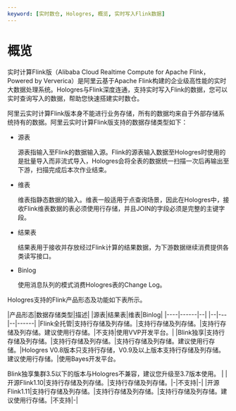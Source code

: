 ```yaml
---
keyword: [实时数仓, Hologres, 概览, 实时写入Flink数据]
---
```


# 概览

实时计算Flink版（Alibaba Cloud Realtime Compute for Apache Flink，Powered by Ververica）是阿里云基于Apache Flink构建的企业级高性能的实时大数据处理系统。Hologres与Flink深度连通，支持实时写入Flink的数据，您可以实时查询写入的数据，帮助您快速搭建实时数仓。

阿里云实时计算Flink版本身不能进行业务存储，所有的数据均来自于外部存储系统持有的数据。阿里云实时计算Flink版支持的数据存储类型如下：

-   源表

    源表指输入至Flink的数据输入源。Flink的源表输入数据至Hologres时使用的是批量导入而非流式导入，Hologres会将全表的数据统一扫描一次后再输出至下游，扫描完成后本次作业结束。

-   维表

    维表指静态数据的输入。维表一般适用于点查询场景，因此在Hologres中，接收Flink维表数据的表必须使用行存储，并且JOIN的字段必须是完整的主键字段。

-   结果表

    结果表用于接收并存放经过Flink计算的结果数据，为下游数据继续消费提供各类读写接口。

-   Binlog

    使用消息队列的模式消费Hologres表的Change Log。


Hologres支持的Flink产品形态及功能如下表所示。

|产品形态|数据存储类型|描述|
|源表|结果表|维表|Binlog|
|----|------|--|
|--|---|--|------|
|Flink全托管|支持行存储及列存储。|支持行存储及列存储。|支持行存储及列存储。建议使用行存储。|不支持|使用VVP开发平台。|
|Blink独享|支持行存储及列存储。|支持行存储及列存储。|支持行存储及列存储。建议使用行存储。|Hologres V0.8版本只支持行存储，V0.9及以上版本支持行存储及列存储。建议使用行存储。|使用Bayes开发平台。

Blink独享集群3.5以下的版本与Hologres不兼容，建议您升级至3.7版本使用。 |
|开源Flink1.10|支持行存储及列存储。|支持行存储及列存储。|-|不支持|-|
|开源Flink1.11|支持行存储及列存储。|支持行存储及列存储。|支持行存储及列存储。建议使用行存储。|不支持|-|

